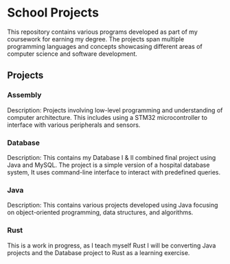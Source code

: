 # School Projects

This repository contains various programs developed as part of my coursework for earning my degree. The projects span multiple programming languages and concepts showcasing different areas of computer science and software development.

## Projects

### Assembly

Description: Projects involving low-level programming and understanding of computer architecture. This includes using a STM32 microcontroller to interface with various peripherals and sensors.

### Database

Description: This contains my Database I & II combined final project using Java and MySQL. The project is a simple version of a hospital database system, It uses command-line interface to interact with predefined queries.

### Java

Description: This contains various projects developed using Java focusing on object-oriented programming, data structures, and algorithms.

### Rust

This is a work in progress, as I teach myself Rust I will be converting Java projects and the Database project to Rust as a learning exercise.

